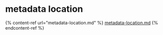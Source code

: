 # metadata location

{% content-ref url="metadata-location.md" %}
[metadata-location.md](metadata-location.md)
{% endcontent-ref %}
